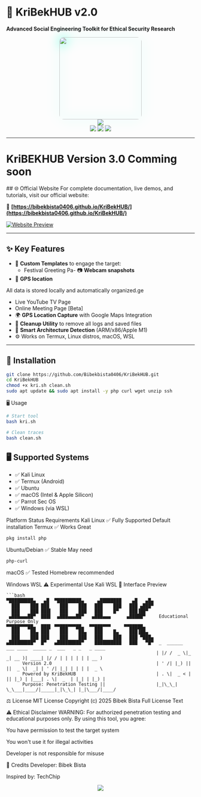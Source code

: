 # 🔮 KriBekHUB v2.0  
**Advanced Social Engineering Toolkit for Ethical Security Research**  

<p align="center">
  <a href="https://bibekbista0406.github.io/KriBekHUB/" target="_blank">
    <img src="https://raw.githubusercontent.com/Bibekbista0406/KriBekHUB/main/assets/logo.png" width="220" style="border-radius:12px;filter:drop-shadow(0 0 15px #00ffcc)">
  </a>
  <br>
  <a href="https://bibekbista0406.github.io/KriBekHUB/" target="_blank">
    <img src="https://img.shields.io/badge/OFFICIAL_WEBSITE-00ffcc?style=for-the-badge&logo=vercel&logoColor=white">
  </a>
  <br>
  <img src="https://img.shields.io/github/stars/Bibekbista0406/KriBekHUB?style=for-the-badge&color=00ffcc&label=STARS&logo=github">
  <img src="https://img.shields.io/github/license/Bibekbista0406/KriBekHUB?style=for-the-badge&color=00ffcc&label=LICENSE">
  <img src="https://img.shields.io/badge/Version-2.0-00ffcc?style=for-the-badge&logo=git">
</p>

---
<h1> KriBEKHUB Version 3.0 Comming soon</h1>
## 🌐 Official Website
For complete documentation, live demos, and tutorials, visit our official website:  

🔗 **[https://bibekbista0406.github.io/KriBekHUB/](https://bibekbista0406.github.io/KriBekHUB/)**  

[![Website Preview](https://img.shields.io/badge/WEBSITE_PREVIEW-00ffcc?style=for-the-badge)](https://bibekbista0406.github.io/KriBekHUB/)

---
## ✨ Key Features

- 🎉 **Custom Templates** to engage the target:
  - Festival Greeting Pa- 📷 **Webcam snapshots**
- 📍 **GPS location**

All data is stored locally and automatically organized.ge
  - Live YouTube TV Page
  - Online Meeting Page [Beta]
- 🌍 **GPS Location Capture** with Google Maps Integration
- 🧼 **Cleanup Utility** to remove all logs and saved files
- 🧠 **Smart Architecture Detection** (ARM/x86/Apple M1)
- ⚙️ Works on Termux, Linux distros, macOS, WSL

---

## 🚀 Installation

```bash
git clone https://github.com/Bibekbista0406/KriBekHUB.git
cd KriBekHUB
chmod +x kri.sh clean.sh
sudo apt update && sudo apt install -y php curl wget unzip ssh
```
🖥️ Usage
```bash
# Start tool
bash kri.sh
```
```bash
# Clean traces
bash clean.sh
```
## 🖥️ Supported Systems

- ✅ Kali Linux
- ✅ Termux (Android)
- ✅ Ubuntu
- ✅ macOS (Intel & Apple Silicon)
- ✅ Parrot Sec OS
- ✅ Windows (via WSL)


Platform	Status	Requirements
Kali Linux	✅ Fully Supported	Default installation
Termux	✅ Works Great
```bash
pkg install php
```
Ubuntu/Debian	✅ Stable	May need 
```bash
php-curl
```
macOS	✅ Tested	Homebrew recommended

Windows WSL	⚠️ Experimental	Use Kali WSL
🎨 Interface Preview
```
```bash
▀█████████▄   ▄█  ▀█████████▄     ▄████████    ▄█   ▄█▄
  ███    ███ ███    ███    ███   ███    ███   ███ ▄███▀
  ███    ███ ███▌   ███    ███   ███    █▀    ███▐██▀
 ▄███▄▄▄██▀  ███▌  ▄███▄▄▄██▀   ▄███▄▄▄      ▄█████▀     Educational Purpose Only
▀▀███▀▀▀██▄  ███▌ ▀▀███▀▀▀██▄  ▀▀███▀▀▀     ▀▀█████▄
  ███    ██▄ ███    ███    ██▄   ███    █▄    ███▐██▄
  ███    ███ ███    ███    ███   ███    ███   ███ ▀███▄
▄█████████▀  █▀   ▄█████████▀    ██████████   ███   ▀█▀  _  ______  ___ ____  _____ _  ___   _ _   _ ____
                                                        | |/ /  _ \|_ _| __ )| ____| |/ / | | | | | | __ )
      Version 2.0                                       | ' /| |_) || ||  _ \|  _| | ' /| |_| | | | |  _ \
      Powered by KriBekHUB                              | . \|  _ < | || |_) | |___| . \|  _  | |_| | |_) | 
      Purpose: Penetration Testing ||                   |_|\_\_| \_\___|____/|_____|_|\_\_| |_|\___/|____/
```

⚖️ License
MIT License
Copyright (c) 2025 Bibek Bista
Full License Text

⚠️ Ethical Disclaimer
WARNING: For authorized penetration testing and educational purposes only.
By using this tool, you agree:

You have permission to test the target system

You won't use it for illegal activities

Developer is not responsible for misuse

🌟 Credits
Developer: Bibek Bista

Inspired by: TechChip

<p align="center"> <a href="https://github.com/Bibekbista0406/KriBekHUB"> <img src="https://img.shields.io/badge/Explore_KriBekHUB-00ffcc?style=for-the-badge&logo=github"> </a> </p>
